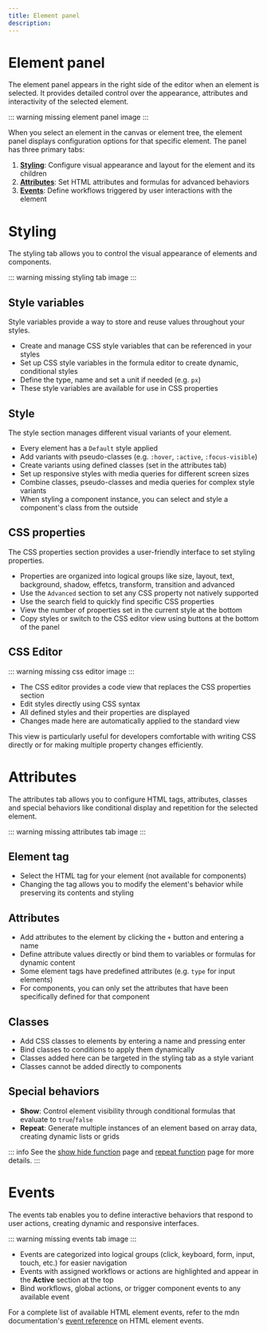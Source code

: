 ```yaml
---
title: Element panel
description:
---
```


# Element panel
The element panel appears in the right side of the editor when an element is selected. It provides detailed control over the appearance, attributes and interactivity of the selected element.

::: warning
missing element panel image
:::

When you select an element in the canvas or element tree, the element panel displays configuration options for that specific element. The panel has three primary tabs:
1. **[Styling](#styling)**: Configure visual appearance and layout for the element and its children
2. **[Attributes](#attributes)**: Set HTML attributes and formulas for advanced behaviors
3. **[Events](#events)**: Define workflows triggered by user interactions with the element

# Styling
The styling tab allows you to control the visual appearance of elements and components.

::: warning
missing styling tab image
:::

## Style variables
Style variables provide a way to store and reuse values throughout your styles.
- Create and manage CSS style variables that can be referenced in your styles
- Set up CSS style variables in the formula editor to create dynamic, conditional styles
- Define the type, name and set a unit if needed (e.g. `px`)
- These style variables are available for use in CSS properties

## Style
The style section manages different visual variants of your element.
- Every element has a `Default` style applied
- Add variants with pseudo-classes (e.g. `:hover`, `:active`, `:focus-visible`)
- Create variants using defined classes (set in the attributes tab)
- Set up responsive styles with media queries for different screen sizes
- Combine classes, pseudo-classes and media queries for complex style variants
- When styling a component instance, you can select and style a component's class from the outside

## CSS properties
The CSS properties section provides a user-friendly interface to set styling properties.
- Properties are organized into logical groups like size, layout, text, background, shadow, effetcs, transform, transition and advanced
- Use the `Advanced` section to set any CSS property not natively supported
- Use the search field to quickly find specific CSS properties
- View the number of properties set in the current style at the bottom
- Copy styles or switch to the CSS editor view using buttons at the bottom of the panel

## CSS Editor
::: warning
missing css editor image
:::

- The CSS editor provides a code view that replaces the CSS properties section
- Edit styles directly using CSS syntax
- All defined styles and their properties are displayed
- Changes made here are automatically applied to the standard view

This view is particularly useful for developers comfortable with writing CSS directly or for making multiple property changes efficiently.

# Attributes
The attributes tab allows you to configure HTML tags, attributes, classes and special behaviors like conditional display and repetition for the selected element.

::: warning
missing attributes tab image
:::

## Element tag
- Select the HTML tag for your element (not available for components)
- Changing the tag allows you to modify the element's behavior while preserving its contents and styling

## Attributes
- Add attributes to the element by clicking the `+` button and entering a name
- Define attribute values directly or bind them to variables or formulas for dynamic content
- Some element tags have predefined attributes (e.g. `type` for input elements)
- For components, you can only set the attributes that have been specifically defined for that component

## Classes
- Add CSS classes to elements by entering a name and pressing enter
- Bind classes to conditions to apply them dynamically
- Classes added here can be targeted in the styling tab as a style variant
- Classes cannot be added directly to components

## Special behaviors
- **Show**: Control element visibility through conditional formulas that evaluate to `true`/`false`
- **Repeat**: Generate multiple instances of an element based on array data, creating dynamic lists or grids

::: info
See the [show hide function](/formulas/show-hide-function) page and [repeat function](/formulas/repeat-function) page for more details.
:::

# Events
The events tab enables you to define interactive behaviors that respond to user actions, creating dynamic and responsive interfaces.

::: warning
missing events tab image
:::

- Events are categorized into logical groups (click, keyboard, form, input, touch, etc.) for easier navigation
- Events with assigned workflows or actions are highlighted and appear in the **Active** section at the top
- Bind workflows, global actions, or trigger component events to any available event

For a complete list of available HTML element events, refer to the mdn documentation's [event reference](https://developer.mozilla.org/en-US/docs/Web/Events) on HTML element events.